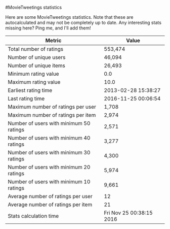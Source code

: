 #MovieTweetings statistics

Here are some MovieTweetings statistics. Note that these are autocalculated and may not be completely up to date. Any interesting stats missing here? Ping me, and I'll add them!

Metric | Value
--- | ---
Total number of ratings                 | 553,474
Number of unique users                  | 46,094
Number of unique items                  | 26,493
Minimum rating value                    | 0.0
Maximum rating value                    | 10.0
Earliest rating time                    | 2013-02-28 15:38:27
Last rating time                        | 2016-11-25 00:06:54
Maximum number of ratings per user      | 1,708
Maximum number of ratings per item      | 2,974
Number of users with minimum 50 ratings | 2,571
Number of users with minimum 40 ratings | 3,277
Number of users with minimum 30 ratings | 4,300
Number of users with minimum 20 ratings | 5,974
Number of users with minimum 10 ratings | 9,661
Average number of ratings per user      | 12
Average number of ratings per item      | 21
Stats calculation time                  | Fri Nov 25 00:38:15 2016

